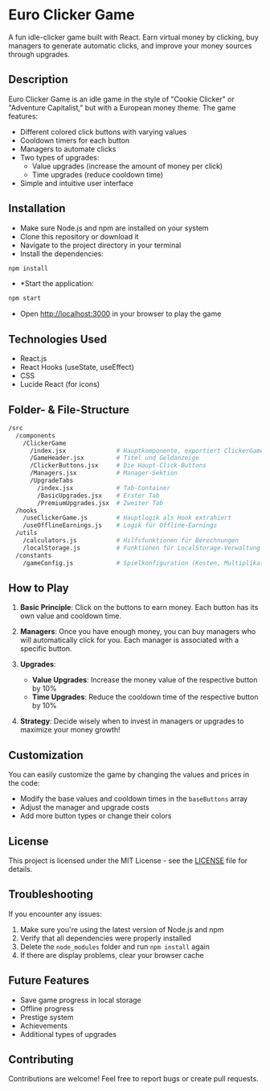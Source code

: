 # Euro Clicker Game

A fun idle-clicker game built with React. Earn virtual money by clicking, buy managers to generate automatic clicks, and improve your money sources through upgrades.

## Description

Euro Clicker Game is an idle game in the style of "Cookie Clicker" or "Adventure Capitalist," but with a European money theme. The game features:

- Different colored click buttons with varying values
- Cooldown timers for each button
- Managers to automate clicks
- Two types of upgrades:
  - Value upgrades (increase the amount of money per click)
  - Time upgrades (reduce cooldown time)
- Simple and intuitive user interface

## Installation

- Make sure Node.js and npm are installed on your system
- Clone this repository or download it
- Navigate to the project directory in your terminal
- Install the dependencies:

```bash
npm install
```

- *Start the application:

```bash
npm start
```

- Open [http://localhost:3000](http://localhost:3000) in your browser to play the game

## Technologies Used

- React.js
- React Hooks (useState, useEffect)
- CSS
- Lucide React (for icons)

## Folder- & File-Structure

```bash
/src
  /components
    /ClickerGame
      /index.jsx              # Hauptkomponente, exportiert ClickerGame
      /GameHeader.jsx         # Titel und Geldanzeige
      /ClickerButtons.jsx     # Die Haupt-Click-Buttons
      /Managers.jsx           # Manager-Sektion
      /UpgradeTabs
        /index.jsx            # Tab-Container
        /BasicUpgrades.jsx    # Erster Tab
        /PremiumUpgrades.jsx  # Zweiter Tab
  /hooks
    /useClickerGame.js        # Hauptlogik als Hook extrahiert
    /useOfflineEarnings.js    # Logik für Offline-Earnings
  /utils
    /calculators.js           # Hilfsfunktionen für Berechnungen
    /localStorage.js          # Funktionen für LocalStorage-Verwaltung
  /constants
    /gameConfig.js            # Spielkonfiguration (Kosten, Multiplikatoren, etc.)
```

## How to Play

1. **Basic Principle**: Click on the buttons to earn money. Each button has its own value and cooldown time.

2. **Managers**: Once you have enough money, you can buy managers who will automatically click for you. Each manager is associated with a specific button.

3. **Upgrades**:
   - **Value Upgrades**: Increase the money value of the respective button by 10%
   - **Time Upgrades**: Reduce the cooldown time of the respective button by 10%

4. **Strategy**: Decide wisely when to invest in managers or upgrades to maximize your money growth!

## Customization

You can easily customize the game by changing the values and prices in the code:

- Modify the base values and cooldown times in the `baseButtons` array
- Adjust the manager and upgrade costs
- Add more button types or change their colors

## License

This project is licensed under the MIT License - see the [LICENSE](LICENSE) file for details.

## Troubleshooting

If you encounter any issues:

1. Make sure you're using the latest version of Node.js and npm
2. Verify that all dependencies were properly installed
3. Delete the `node_modules` folder and run `npm install` again
4. If there are display problems, clear your browser cache

## Future Features

- Save game progress in local storage
- Offline progress
- Prestige system
- Achievements
- Additional types of upgrades

## Contributing

Contributions are welcome! Feel free to report bugs or create pull requests.

